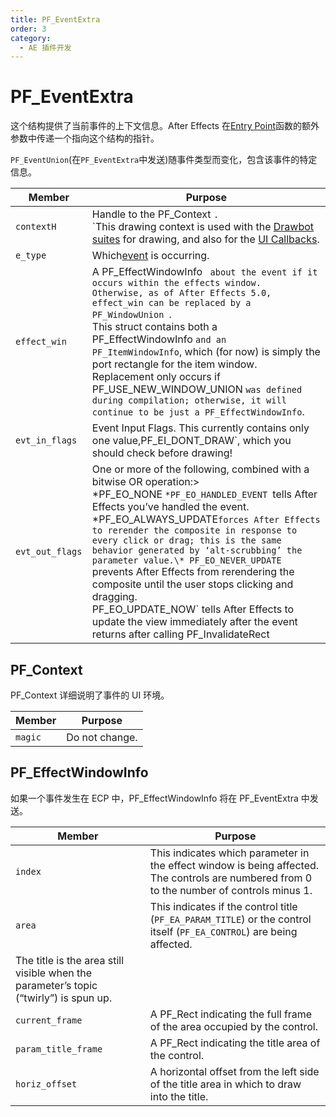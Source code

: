 ```yaml
---
title: PF_EventExtra
order: 3
category:
  - AE 插件开发
---
```


# PF_EventExtra

这个结构提供了当前事件的上下文信息。After Effects 在[Entry Point](../effect-basics/entry-point.html)函数的额外参数中传递一个指向这个结构的指针。

`PF_EventUnion`(在`PF_EventExtra`中发送)随事件类型而变化，包含该事件的特定信息。

| **Member**       | **Purpose**                                                                                                                                                                                                                                                                                                                                                                                                                                                                                                                                                                                                    |
| ---------------- | -------------------------------------------------------------------------------------------------------------------------------------------------------------------------------------------------------------------------------------------------------------------------------------------------------------------------------------------------------------------------------------------------------------------------------------------------------------------------------------------------------------------------------------------------------------------------------------------------------------- |
| `contextH `      | Handle to the PF_Context `.`<br />`This drawing context is used with the [Drawbot suites](https://ae-plugins.docsforadobe.dev/effect-ui-events/custom-ui-and-drawbot.html#effect-ui-events-custom-ui-and-drawbot) for drawing, and also for the [UI Callbacks](https://ae-plugins.docsforadobe.dev/effect-ui-events/ui-callbacks.html#effect-ui-events-ui-callbacks).                                                                                                                                                                                                                                          |
| `e_type `        | Which[event](https://ae-plugins.docsforadobe.dev/effect-ui-events/effect-ui-events.html#effect-ui-events-effect-ui-events) is occurring.                                                                                                                                                                                                                                                                                                                                                                                                                                                                       |
| `effect_win `    | A PF_EffectWindowInfo ` about the event if it occurs within the effects window.`<br />`Otherwise, as of After Effects 5.0, effect_win can be replaced by a PF_WindowUnion `.<br />This struct contains both a PF_EffectWindowInfo `and an PF_ItemWindowInfo`, which (for now) is simply the port rectangle for the item window.<br />Replacement only occurs if PF_USE_NEW_WINDOW_UNION `was defined during compilation; otherwise, it will continue to be just a PF_EffectWindowInfo`.                                                                                                                        |
| `evt_in_flags `  | Event Input Flags. This currently contains only one value,PF_EI_DONT_DRAW`, which you should check before drawing!                                                                                                                                                                                                                                                                                                                                                                                                                                                                                             |
| `evt_out_flags ` | One or more of the following, combined with a bitwise OR operation:><br />*PF_EO_NONE `*PF_EO_HANDLED_EVENT `tells After Effects you’ve handled the event.<br />*PF_EO_ALWAYS_UPDATE`forces After Effects to rerender the composite in response to every click or drag; this is the same behavior generated by ‘alt-scrubbing’ the parameter value.\* PF_EO_NEVER_UPDATE` prevents After Effects from rerendering the composite until the user stops clicking and dragging.<br /> PF_EO_UPDATE_NOW` tells After Effects to update the view immediately after the event returns after calling PF_InvalidateRect |

## PF_Context

PF_Context 详细说明了事件的 UI 环境。

| **Member** | **Purpose**    |
| ---------- | -------------- |
| `magic `   | Do not change. |

## PF_EffectWindowInfo

如果一个事件发生在 ECP 中，PF_EffectWindowInfo 将在 PF_EventExtra 中发送。

| **Member**                                                                            | **Purpose**                                                                                                                                |
| ------------------------------------------------------------------------------------- | ------------------------------------------------------------------------------------------------------------------------------------------ |
| `index`                                                                               | This indicates which parameter in the effect window is being affected. The controls are numbered from 0 to the number of controls minus 1. |
| `area`                                                                                | This indicates if the control title (`PF_EA_PARAM_TITLE`) or the control itself (`PF_EA_CONTROL`) are being affected.                      |
| The title is the area still visible when the parameter’s topic (“twirly”) is spun up. |                                                                                                                                            |
| `current_frame`                                                                       | A PF_Rect indicating the full frame of the area occupied by the control.                                                                   |
| `param_title_frame`                                                                   | A PF_Rect indicating the title area of the control.                                                                                        |
| `horiz_offset`                                                                        | A horizontal offset from the left side of the title area in which to draw into the title.                                                  |

